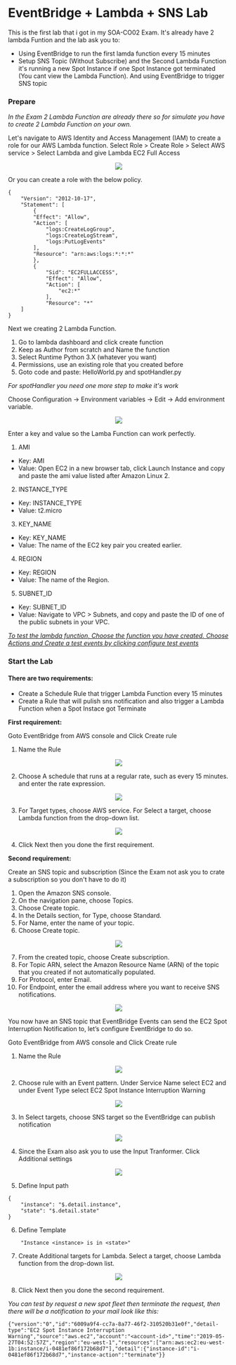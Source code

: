 # EventBridge + Lambda + SNS Lab
This is the first lab that i got in my SOA-CO02 Exam. It's already have 2 lambda Funtion and the lab ask you to:
- Using EventBridge to run the first lamda function every 15 minutes
- Setup SNS Topic (Without Subscribe) and the Second Lambda Function it's running a new Spot Instance if one Spot Instance got terminated (You cant view the Lambda Function). And using EventBridge to trigger SNS topic

### Prepare 

*In the Exam 2 Lambda Function are already there so for simulate you have to create 2 Lambda Function on your own.*

Let's navigate to AWS Identity and Access Management (IAM) to create a role for our AWS Lambda function.
Select Role > Create Role > Select AWS service > Select Lambda and give Lambda EC2 Full Access

<p align="center">
  <img src="Images/0.PNG">
</p>

Or you can create a role with the below policy.

```
{
    "Version": "2012-10-17",
    "Statement": [
        {
        "Effect": "Allow",
        "Action": [
            "logs:CreateLogGroup",
            "logs:CreateLogStream",
            "logs:PutLogEvents"
        ],
        "Resource": "arn:aws:logs:*:*:*"
        },
        {
            "Sid": "EC2FULLACCESS",
            "Effect": "Allow",
            "Action": [
                "ec2:*"
            ],
            "Resource": "*"
    ]
}
```

Next we creating 2 Lambda Function.

1. Go to lambda dashboard and click create function
2. Keep as Author from scratch and Name the function 
3. Select Runtime Python 3.X (whatever you want)
4. Permissions, use an existing role that you created before 
5. Goto code and paste: HelloWorld.py and spotHandler.py 

*For spotHandler you need one more step to make it's work*

Choose Configuration -> Environment variables ->  Edit -> Add environment variable.
<p align="center">
  <img src="Images/5.PNG">
</p>

Enter a key and value so the Lamba Function can work perfectly.
1. AMI
- Key: AMI
- Value: Open EC2 in a new browser tab, click Launch Instance and copy and paste the ami value listed after Amazon Linux 2.
2. INSTANCE_TYPE
- Key: INSTANCE_TYPE
- Value: t2.micro
3. KEY_NAME
- Key: KEY_NAME
- Value: The name of the EC2 key pair you created earlier.
4. REGION
- Key: REGION
- Value: The name of the Region.
5. SUBNET_ID
- Key: SUBNET_ID
- Value: Navigate to VPC > Subnets, and copy and paste the ID of one of the public subnets in your VPC.

<ins>*To test the lambda function, Choose the function you have created. Choose Actions and Create a test events by clicking configure test events*<ins>

### Start the Lab

#### There are two requirements:
- Create a Schedule Rule that trigger Lambda Function every 15 minutes
- Create a Rule that will pulish sns notification and also trigger a Lambda Function when a Spot Instace got Terminate  

<b>First requirement:</b>

Goto EventBridge from AWS console and Click Create rule
1. Name the Rule
<p align="center">
  <img src="Images/6.PNG">
</p>

2. Choose A schedule that runs at a regular rate, such as every 15 minutes. and enter the rate expression.
<p align="center">
  <img src="Images/7.PNG">
</p>

3. For Target types, choose AWS service. For Select a target, choose Lambda function from the drop-down list.
<p align="center">
  <img src="Images/8.PNG">
</p>

4. Click Next then you done the first requirement.

<b>Second requirement:</b>

Create an SNS topic and subscription (Since the Exam not ask you to crate a subscription so you don't have to do it)
1.    Open the Amazon SNS console.
2.    On the navigation pane, choose Topics.
3.    Choose Create topic.
4.    In the Details section, for Type, choose Standard.
5.    For Name, enter the name of your topic.
6.    Choose Create topic.
<p align="center">
  <img src="Images/2.PNG">
</p>

7.    From the created topic, choose Create subscription.
8.    For Topic ARN, select the Amazon Resource Name (ARN) of the topic that you created if not automatically populated.
9.    For Protocol, enter Email.
10.    For Endpoint, enter the email address where you want to receive SNS notifications.

<p align="center">
  <img src="Images/3.PNG">
</p>

You now have an SNS topic that EventBridge Events can send the EC2 Spot Interruption Notification to, let’s configure EventBridge to do so. 

Goto EventBridge from AWS console and Click Create rule
1. Name the Rule
<p align="center">
  <img src="Images/1.PNG">
</p>

2. Choose rule with an Event pattern. Under Service Name select EC2 and under Event Type select EC2 Spot Instance Interruption Warning

<p align="center">
  <img src="Images/9.PNG">
</p>

3. In Select targets, choose SNS target so the EventBridge can publish notification
<p align="center">
  <img src="Images/10.PNG">
</p>

4. Since the Exam also ask you to use the Input Tranformer. Click Additional settings
<p align="center">
  <img src="Images/11.PNG">
</p>

5. Define Input path
```
{
    "instance": "$.detail.instance",
    "state": "$.detail.state"
}
```

6. Define Template 
```
    "Instance <instance> is in <state>"
```

7. Create Additional targets for Lambda. Select a target, choose Lambda function from the drop-down list.
<p align="center">
  <img src="Images/14.PNG">
</p>

8. Click Next then you done the second requirement.

*You can test by request a new spot fleet then terminate the request, then there will be a notification to your mail look like this:*
```
{"version":"0","id":"6009a9f4-cc7a-8a77-46f2-310520b31e0f","detail-type":"EC2 Spot Instance Interruption Warning","source":"aws.ec2","account":"<account-id>","time":"2019-05-27T04:52:57Z","region":"eu-west-1","resources":["arn:aws:ec2:eu-west-1b:instance/i-0481ef86f172b68d7"],"detail":{"instance-id":"i-0481ef86f172b68d7","instance-action":"terminate"}}
```